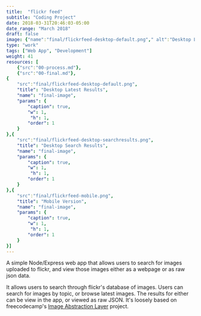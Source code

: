 ```yaml
---
title:  "flickr feed"
subtitle: "Coding Project"
date: 2018-03-31T20:46:03-05:00
date_range: "March 2018"
draft: false
image: {"name":"final/flickrfeed-desktop-default.png"," alt":"Desktop Latest Results"}
type: "work"
tags: ["Web App", "Development"]
weight: 41
resources: [
    {"src":"00-process.md"},
    {"src":"00-final.md"},
{
    "src":"final/flickrfeed-desktop-default.png",
    "title": "Desktop Latest Results",
    "name": "final-image",
    "params": {
        "caption": true,
        "w": 1,
         "h": 1,
        "order": 1
    }
},{
    "src":"final/flickrfeed-desktop-searchresults.png",
    "title": "Desktop Search Results",
    "name": "final-image",
    "params": {
        "caption": true,
        "w": 1,
         "h": 1,
        "order": 1
    }
},{
    "src":"final/flickrfeed-mobile.png",
    "title": "Mobile Version",
    "name": "final-image",
    "params": {
        "caption": true,
        "w": 1,
         "h": 1,
        "order": 1
    }
}]
---
```

A simple Node/Express web app that allows users to search for images uploaded to flickr, and view those images either as a webpage or as raw json data.

It allows users to search through flickr's database of images. Users can search for images by topic, or browse latest images. The results for either can be view in the app, or viewed as raw JSON. It's loosely based on freecodecamp's [Image Abstraction Layer](https://www.freecodecamp.org/challenges/image-search-abstraction-layer) project.